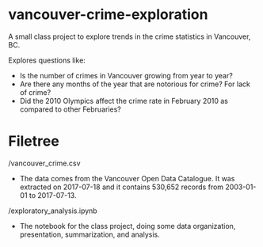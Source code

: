 # vancouver-crime-exploration
A small class project to explore trends in the crime statistics in Vancouver, BC.

Explores questions like:
* Is the number of crimes in Vancouver growing from year to year?
* Are there any months of the year that are notorious for crime? For lack of crime?
* Did the 2010 Olympics affect the crime rate in February 2010 as compared to other Februaries?

# Filetree

/vancouver_crime.csv
* The data comes from the Vancouver Open Data Catalogue. It was extracted on 2017-07-18 and it contains 530,652 records from 2003-01-01 to 2017-07-13.

/exploratory_analysis.ipynb
* The notebook for the class project, doing some data organization, presentation, summarization, and analysis.
